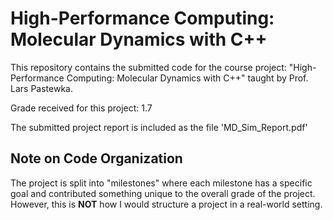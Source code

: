 # High-Performance Computing: Molecular Dynamics with C++

This repository contains the submitted code for the course project: "High-Performance Computing: Molecular Dynamics with C++" taught by Prof. Lars Pastewka.

Grade received for this project: 1.7

The submitted project report is included as the file 'MD_Sim_Report.pdf'

## Note on Code Organization

The project is split into "milestones" where each milestone has a specific goal and contributed something unique to the overall grade of the project. However, this is **NOT** how I would structure a project in a real-world setting.
